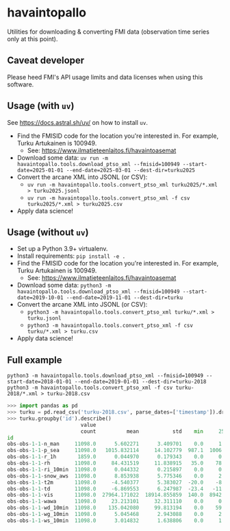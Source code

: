 havaintopallo
=============

Utilities for downloading & converting FMI data (observation time series only at this point).

Caveat developer
----------------

Please heed FMI's API usage limits and data licenses when using this software.

Usage (with `uv`)
-----------------

See https://docs.astral.sh/uv/ on how to install `uv`.

* Find the FMISID code for the location you're interested in. For example, Turku Artukainen is 100949.
  * See: https://www.ilmatieteenlaitos.fi/havaintoasemat
* Download some data:
  `uv run -m havaintopallo.tools.download_ptso_xml --fmisid=100949 --start-date=2025-01-01 --end-date=2025-03-01 --dest-dir=turku2025`
* Convert the arcane XML into JSONL (or CSV):
  * `uv run -m havaintopallo.tools.convert_ptso_xml turku2025/*.xml > turku2025.jsonl`
  * `uv run -m havaintopallo.tools.convert_ptso_xml -f csv turku2025/*.xml > turku2025.csv`
* Apply data science!

Usage (without `uv`)
--------------------

* Set up a Python 3.9+ virtualenv.
* Install requirements: `pip install -e .`
* Find the FMISID code for the location you're interested in. For example, Turku Artukainen is 100949.
  * See: https://www.ilmatieteenlaitos.fi/havaintoasemat
* Download some data: 
  `python3 -m havaintopallo.tools.download_ptso_xml --fmisid=100949 --start-date=2019-10-01 --end-date=2019-11-01 --dest-dir=turku`
* Convert the arcane XML into JSONL (or CSV):  
  * `python3 -m havaintopallo.tools.convert_ptso_xml turku/*.xml > turku.jsonl`  
  * `python3 -m havaintopallo.tools.convert_ptso_xml -f csv turku/*.xml > turku.csv`
* Apply data science!

Full example
------------

```shell
python3 -m havaintopallo.tools.download_ptso_xml --fmisid=100949 --start-date=2018-01-01 --end-date=2019-01-01 --dest-dir=turku-2018
python3 -m havaintopallo.tools.convert_ptso_xml -f csv turku-2018/*.xml > turku-2018.csv
```

```python
>>> import pandas as pd
>>> turku = pd.read_csv('turku-2018.csv', parse_dates=['timestamp']).drop('file', axis=1).dropna()
>>> turku.groupby('id').describe()
                        value
                        count          mean           std    min     25%      50%      75%      max
id
obs-obs-1-1-n_man     11098.0      5.602271      3.409701    0.0     1.0      8.0      8.0      9.0
obs-obs-1-1-p_sea     11098.0   1015.832114     14.102779  987.1  1006.0   1014.5   1027.0   1049.4
obs-obs-1-1-r_1h       1859.0      0.044970      0.179343    0.0     0.0      0.0      0.0      1.7
obs-obs-1-1-rh        11098.0     84.431519     11.838915   35.0    78.0     88.0     93.0     99.0
obs-obs-1-1-ri_10min  11098.0      0.044332      0.215897    0.0     0.0      0.0      0.0      4.0
obs-obs-1-1-snow_aws  11098.0      8.853938      5.775346    0.0     2.0     12.0     14.0     18.0
obs-obs-1-1-t2m       11098.0     -4.540377      5.383027  -20.0    -8.2     -3.8     -0.1      6.2
obs-obs-1-1-td        11098.0     -6.869553      6.247987  -23.4   -11.5     -6.2     -1.5      5.5
obs-obs-1-1-vis       11098.0  27964.171022  18914.855859  140.0  8942.5  26290.0  50000.0  50000.0
obs-obs-1-1-wawa      11098.0     23.213101     32.311110    0.0     0.0      0.0     61.0     86.0
obs-obs-1-1-wd_10min  11098.0    135.042080     99.813194    0.0    59.0    113.0    183.0    360.0
obs-obs-1-1-wg_10min  11098.0      5.045468      2.943088    0.0     2.9      4.5      6.5     19.0
obs-obs-1-1-ws_10min  11098.0      3.014832      1.638806    0.0     1.8      2.8      3.8     10.7
```
